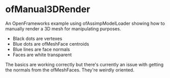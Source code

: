 ofManual3DRender
================

An OpenFrameworks example using ofAssimpModelLoader showing how to manually render a 3D mesh for manipulating purposes.

- Black dots are vertexes
- Blue dots are ofMeshFace centroids
- Blue lines are face normals
- Faces are white transparent

The basics are working correctly but there's currently an issue with getting the normals from the ofMeshFaces.
They're weirdly oriented.